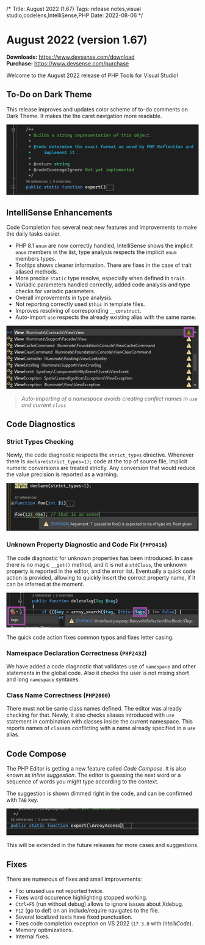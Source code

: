 /*
Title: August 2022 (1.67)
Tags: release notes,visual studio,codelens,IntelliSense,PHP
Date: 2022-08-06
*/

# August 2022 (version 1.67)

**Downloads:** https://www.devsense.com/download<br/>
**Purchase:** https://www.devsense.com/purchase

Welcome to the August 2022 release of PHP Tools for Visual Studio!

## To-Do on Dark Theme

This release improves and updates color scheme of to-do comments on Dark Theme. It makes the the caret navigation more readable.

![to-do highlighting](imgs/vs-todo-img.png)

## IntelliSense Enhancements

Code Completion has several neat new features and improvements to make the daily tasks easier.

- PHP 8.1 `enum` are now correctly handled, IntelliSense shows the implicit `enum` members in the list, type analysis respects the implicit `enum` members types.
- Tooltips shows cleaner information. There are fixes in the case of trait aliased methods.
- More precise `static` type resolve, especially when defined in `trait`.
- Variadic parameters handled correctly, added code analysis and type checks for variadic parameters.
- Overall improvements in type analysis.
- Not reporting correctly used `$this` in template files.
- Improves resolving of corresponding `__construct`.
- Auto-import `use` respects the already existing alias with the same name.

![auto-import](imgs/vs-completion-autoimport.png)

> _Auto-Importing of a namespace avoids creating conflict names in `use` and current `class`_

## Code Diagnostics

### Strict Types Checking

Newly, the code diagnostic respects the `strict_types` directive. Whenever there is `declare(strict_types=1);` code at the top of source file, implicit numeric conversions are treated strictly. Any conversion that would reduce the value precision is reported as a warning.

![strict_types](imgs/vs-strict-types.png)

### Unknown Property Diagnostic and Code Fix (`PHP0416`)

The code diagnostic for unknown properties has been introduced. In case there is no magic `__get()` method, and it is not a `stdClass`, the unknown property is reported in the editor, and the error list. Eventually a quick code action is provided, allowing to quickly insert the correct property name, if it can be inferred at the moment.

![unknown property code fix](imgs/vs-unknown-prop-fix.png)

The quick code action fixes common typos and fixes letter casing.

### Namespace Declaration Correctness (`PHP2432`)

We have added a code diagnostic that validates use of `namespace` and other statements in the global code. Also it checks the user is not mixing short and long `namespace` syntaxes.

### Class Name Correctness (`PHP2000`)

There must not be same class names defined. The editor was already checking for that. Newly, it also checks aliases introduced with `use` statement in combination with classes inside the current namespace. This reports names of `class`es conflicting with a name already specified in a `use` alias.

## Code Compose

The PHP Editor is getting a new feature called _Code Compose_. It is also known as _inline suggestion_. The editor is guessing the next word or a sequence of words you might type according to the context.

The suggestion is shown dimmed right in the code, and can be confirmed with `TAB` key.

![code compose for parameter names](imgs/vs-codecompose-paramname.gif)

This will be extended in the future releases for more cases and suggestions.

## Fixes

There are numerous of fixes and small improvements:

- Fix: unused `use` not reported twice.
- Fixes word occurence highlighting stopped working.
- `Ctrl+F5` (run without debug) allows to ignore issues about Xdebug.
- `F12` (go to def) on an include/require navigates to the file.
- Several localized texts have fixed punctuation.
- Fixes code completion exception on VS 2022 (`17.3.0` with _IntelliCode_).
- Memory optimizations.
- Internal fixes.
